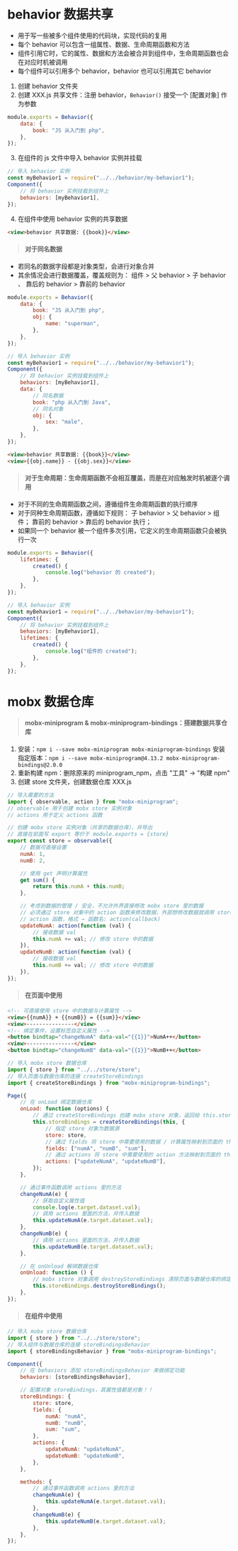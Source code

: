 # behavior 数据共享

- 用于写一些被多个组件使用的代码块，实现代码的复用
- 每个 behavior 可以包含一组属性、数据、生命周期函数和方法
- 组件引用它时，它的属性、数据和方法会被合并到组件中，生命周期函数也会在对应时机被调用
- 每个组件可以引用多个 behavior，behavior 也可以引用其它 behavior

1. 创建 behavior 文件夹
2. 创建 XXX.js 共享文件：注册 behavior，`Behavior()` 接受一个 [配置对象] 作为参数

```js
module.exports = Behavior({
	data: {
		book: "JS 从入门到 php",
	},
});
```

3. 在组件的 js 文件中导入 behavior 实例并挂载

```js
// 导入 behavior 实例
const myBehavior1 = require("../../behavior/my-behavior1");
Component({
	// 将 behavior 实例挂载到组件上
	behaviors: [myBehavior1],
});
```

4. 在组件中使用 behavior 实例的共享数据

```html
<view>behavior 共享数据: {{book}}</view>
```

> #### 对于同名数据

- 若同名的数据字段都是对象类型，会进行对象合并
- 其余情况会进行数据覆盖，覆盖规则为：
  组件 > 父 behavior > 子 behavior 、 靠后的 behavior > 靠前的 behavior

```js
module.exports = Behavior({
	data: {
		book: "JS 从入门到 php",
		obj: {
			name: "superman",
		},
	},
});
```

```js
// 导入 behavior 实例
const myBehavior1 = require("../../behavior/my-behavior1");
Component({
	// 将 behavior 实例挂载到组件上
	behaviors: [myBehavior1],
	data: {
		// 同名数据
		book: "php 从入门到 Java",
		// 同名对象
		obj: {
			sex: "male",
		},
	},
});
```

```html
<view>behavior 共享数据: {{book}}</view>
<view>{{obj.name}} - {{obj.sex}}</view>
```

> #### 对于生命周期：生命周期函数不会相互覆盖，而是在对应触发时机被逐个调用

- 对于不同的生命周期函数之间，遵循组件生命周期函数的执行顺序
- 对于同种生命周期函数，遵循如下规则：
  子 behavior > 父 behavior > 组件；
  靠前的 behavior > 靠后的 behavior 执行；
- 如果同一个 behavior 被一个组件多次引用，它定义的生命周期函数只会被执行一次

```js
module.exports = Behavior({
	lifetimes: {
		created() {
			console.log("behavior 的 created");
		},
	},
});
```

```js
// 导入 behavior 实例
const myBehavior1 = require("../../behavior/my-behavior1");
Component({
	// 将 behavior 实例挂载到组件上
	behaviors: [myBehavior1],
	lifetimes: {
		created() {
			console.log("组件的 created");
		},
	},
});
```

# mobx 数据仓库

> #### mobx-miniprogram & mobx-miniprogram-bindings：搭建数据共享仓库

1. 安装：`npm i --save mobx-miniprogram mobx-miniprogram-bindings`
   安装指定版本：`npm i --save mobx-miniprogram@4.13.2 mobx-miniprogram-bindings@2.0.0`
2. 重新构建 npm：删除原来的 miniprogram_npm，点击 "工具" → "构建 npm"
3. 创建 store 文件夹，创建数据仓库 XXX.js

```js
// 导入需要的方法
import { observable, action } from "mobx-miniprogram";
// observable 用于创建 mobx store 实例对象
// actions 用于定义 actions 函数

// 创建 mobx store 实例对象（共享的数据仓库），并导出
// 直接在前面写 export 等价于 module.exports = {store}
export const store = observable({
	// 数据可直接设置
	numA: 1,
	numB: 2,

	// 使用 get 声明计算属性
	get sum() {
		return this.numA + this.numB;
	},

	// 考虑到数据的管理 / 安全，不允许外界直接修改 mobx store 里的数据
	// 必须通过 store 对象中的 action 函数来修改数据，外部想修改数据就调用 store 里的 action 函数来修改
	// action 函数，格式 → 函数名: action(callback)
	updateNumA: action(function (val) {
		// 接收数据 val
		this.numA += val; // 修改 store 中的数据
	}),
	updateNumB: action(function (val) {
		// 接收数据 val
		this.numB += val; // 修改 store 中的数据
	}),
});
```

> #### 在页面中使用

```html
<!-- 可直接使用 store 中的数据与计算属性 -->
<view>{{numA}} + {{numB}} = {{sum}}</view>
<view>---------------</view>
<!-- 绑定事件，设置标签自定义属性 -->
<button bindtap="changeNumA" data-val="{{1}}">NumA++</button>
<view>---------------</view>
<button bindtap="changeNumB" data-val="{{1}}">NumB++</button>
```

```js
// 导入 mobx store 数据仓库
import { store } from "../../store/store";
// 导入页面与数据仓库的连接 createStoreBindings
import { createStoreBindings } from "mobx-miniprogram-bindings";

Page({
	// 在 onLoad 绑定数据仓库
	onLoad: function (options) {
		// 通过 createStoreBindings 创建 mobx store 对象，返回给 this.storeBindings
		this.storeBindings = createStoreBindings(this, {
			// 指定 store 对象为数据源
			store: store,
			// 通过 fields 将 store 中需要使用的数据 / 计算属性映射到页面的 this.data 中
			fields: ["numA", "numB", "sum"],
			// 通过 actions 将 store 中需要使用的 action 方法映射到页面的 this 中
			actions: ["updateNumA", "updateNumB"],
		});
	},

	// 通过事件函数调用 actions 里的方法
	changeNumA(e) {
		// 获取自定义属性值
		console.log(e.target.dataset.val);
		// 调用 actions 里面的方法，并传入数据
		this.updateNumA(e.target.dataset.val);
	},
	changeNumB(e) {
		// 调用 actions 里面的方法，并传入数据
		this.updateNumB(e.target.dataset.val);
	},

	// 在 onUnload 解绑数据仓库
	onUnload: function () {
		// mobx store 对象调用 destroyStoreBindings 清除页面与数据仓库的绑定
		this.storeBindings.destroyStoreBindings();
	},
});
```

> #### 在组件中使用

```js
// 导入 mobx store 数据仓库
import { store } from "../../store/store";
// 导入组件与数据仓库的连接 storeBindingsBehavior
import { storeBindingsBehavior } from "mobx-miniprogram-bindings";

Component({
	// 在 behaviors 添加 storeBindingsBehavior 来做绑定功能
	behaviors: [storeBindingsBehavior],

	// 配置对象 storeBindings，其属性值都是对象！！
	storeBindings: {
		store: store,
		fields: {
			numA: "numA",
			numB: "numB",
			sum: "sum",
		},
		actions: {
			updateNumA: "updateNumA",
			updateNumB: "updateNumB",
		},
	},

	methods: {
		// 通过事件函数调用 actions 里的方法
		changeNumA(e) {
			this.updateNumA(e.target.dataset.val);
		},
		changeNumB(e) {
			this.updateNumB(e.target.dataset.val);
		},
	},
});
```
